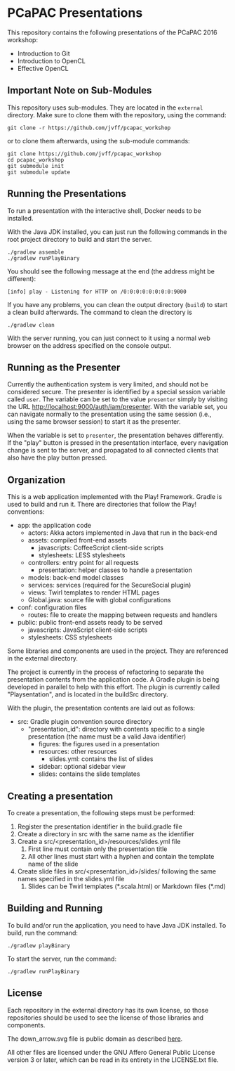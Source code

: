 PCaPAC Presentations
====================

This repository contains the following presentations of the PCaPAC 2016
workshop:

- Introduction to Git
- Introduction to OpenCL
- Effective OpenCL

Important Note on Sub-Modules
-----------------------------

This repository uses sub-modules. They are located in the `external` directory.
Make sure to clone them with the repository, using the command:

    git clone -r https://github.com/jvff/pcapac_workshop

or to clone them afterwards, using the sub-module commands:

    git clone https://github.com/jvff/pcapac_workshop
    cd pcapac_workshop
    git submodule init
    git submodule update

Running the Presentations
-------------------------

To run a presentation with the interactive shell, Docker needs to be installed.

With the Java JDK installed, you can just run the following commands in the root
project directory to build and start the server.

    ./gradlew assemble
    ./gradlew runPlayBinary

You should see the following message at the end (the address might be
different):

    [info] play - Listening for HTTP on /0:0:0:0:0:0:0:0:9000

If you have any problems, you can clean the output directory (`build`) to start
a clean build afterwards. The command to clean the directory is

    ./gradlew clean

With the server running, you can just connect to it using a normal web browser
on the address specified on the console output.

Running as the Presenter
------------------------

Currently the authentication system is very limited, and should not be
considered secure. The presenter is identified by a special session variable
called `user`. The variable can be set to the value `presenter` simply by
visiting the URL <http://localhost:9000/auth/iam/presenter>. With the variable
set, you can navigate normally to the presentation using the same session
(i.e., using the same browser session) to start it as the presenter.

When the variable is set to `presenter`, the presentation behaves differently.
If the "play" button is pressed in the presentation interface, every
navigation change is sent to the server, and propagated to all connected
clients that also have the play button pressed.

Organization
------------

This is a web application implemented with the Play! Framework. Gradle is used
to build and run it. There are directories that follow the Play! conventions:

- app: the application code
    - actors: Akka actors implemented in Java that run in the back-end
    - assets: compiled front-end assets
        - javascripts: CoffeeScript client-side scripts
        - stylesheets: LESS stylesheets
    - controllers: entry point for all requests
        - presentation: helper classes to handle a presentation
    - models: back-end model classes
    - services: services (required for the SecureSocial plugin)
    - views: Twirl templates to render HTML pages
    - Global.java: source file with global configurations
- conf: configuration files
    - routes: file to create the mapping between requests and handlers
- public: public front-end assets ready to be served
    - javascripts: JavaScript client-side scripts
    - stylesheets: CSS stylesheets

Some libraries and components are used in the project. They are referenced in
the external directory.

The project is currently in the process of refactoring to separate the
presentation contents from the application code. A Gradle plugin is being
developed in parallel to help with this effort. The plugin is currently called
"Playsentation", and is located in the buildSrc directory.

With the plugin, the presentation contents are laid out as follows:

- src: Gradle plugin convention source directory
    - "presentation_id": directory with contents specific to a single
      presentation (the name must be a valid Java identifier)
        - figures: the figures used in a presentation
        - resources: other resources
            - slides.yml: contains the list of slides
        - sidebar: optional sidebar view
        - slides: contains the slide templates

Creating a presentation
-----------------------

To create a presentation, the following steps must be performed:

1. Register the presentation identifier in the build.gradle file
2. Create a directory in src with the same name as the identifier
3. Create a src/<presentation_id>/resources/slides.yml file
    1. First line must contain only the presentation title
    2. All other lines must start with a hyphen and contain the template name of
      the slide
4. Create slide files in src/<presentation_id>/slides/ following the same names
  specified in the slides.yml file
    1. Slides can be Twirl templates (\*.scala.html) or Markdown files (\*.md)

Building and Running
--------------------

To build and/or run the application, you need to have Java JDK installed. To
build, run the command:

    ./gradlew playBinary

To start the server, run the command:

    ./gradlew runPlayBinary

License
-------

Each repository in the external directory has its own license, so those
repositories should be used to see the license of those libraries and
components.

The down_arrow.svg file is public domain as described
[here](https://commons.wikimedia.org/wiki/File:Pfeil_unten.svg).

All other files are licensed under the GNU Affero General Public License version
3 or later, which can be read in its entirety in the LICENSE.txt file.

